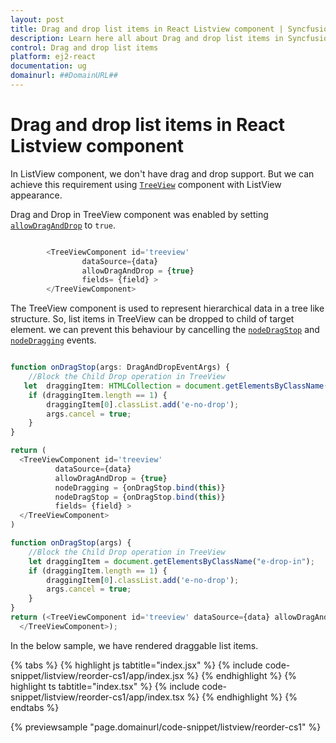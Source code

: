 ```yaml
---
layout: post
title: Drag and drop list items in React Listview component | Syncfusion
description: Learn here all about Drag and drop list items in Syncfusion React Listview component of Syncfusion Essential JS 2 and more.
control: Drag and drop list items 
platform: ej2-react
documentation: ug
domainurl: ##DomainURL##
---
```


# Drag and drop list items in React Listview component

In ListView component, we don't have drag and drop support. But we can achieve this requirement using [`TreeView`](https://ej2.syncfusion.com/react/documentation/treeview/getting-started/) component with ListView appearance.

Drag and Drop in TreeView component was enabled by setting [`allowDragAndDrop`](https://ej2.syncfusion.com/react/documentation/api/treeview/#allowdraganddrop) to `true`.

```ts

        <TreeViewComponent id='treeview'
                dataSource={data}
                allowDragAndDrop = {true}
                fields= {field} >
        </TreeViewComponent>

```

The TreeView component is used to represent hierarchical data in a tree like structure. So, list items in TreeView can be dropped to child of target element. we can prevent this behaviour by cancelling the [`nodeDragStop`](https://ej2.syncfusion.com/react/documentation/api/treeview/#nodedragstop) and [`nodeDragging`](https://ej2.syncfusion.com/react/documentation/api/treeview/#nodedragging) events.



```ts

function onDragStop(args: DragAndDropEventArgs) {
    //Block the Child Drop operation in TreeView
   let  draggingItem: HTMLCollection = document.getElementsByClassName("e-drop-in");
    if (draggingItem.length == 1) {
        draggingItem[0].classList.add('e-no-drop');
        args.cancel = true;
    }
}

return (
  <TreeViewComponent id='treeview'
          dataSource={data}
          allowDragAndDrop = {true}
          nodeDragging = {onDragStop.bind(this)}
          nodeDragStop = {onDragStop.bind(this)}
          fields= {field} >
  </TreeViewComponent>
)

```

```ts
function onDragStop(args) {
    //Block the Child Drop operation in TreeView
    let draggingItem = document.getElementsByClassName("e-drop-in");
    if (draggingItem.length == 1) {
        draggingItem[0].classList.add('e-no-drop');
        args.cancel = true;
    }
}
return (<TreeViewComponent id='treeview' dataSource={data} allowDragAndDrop={true} nodeDragging={onDragStop.bind(this)} nodeDragStop={onDragStop.bind(this)} fields={field}>
  </TreeViewComponent>);
```

In the below sample, we have rendered draggable list items.

{% tabs %}
{% highlight js tabtitle="index.jsx" %}
{% include code-snippet/listview/reorder-cs1/app/index.jsx %}
{% endhighlight %}
{% highlight ts tabtitle="index.tsx" %}
{% include code-snippet/listview/reorder-cs1/app/index.tsx %}
{% endhighlight %}
{% endtabs %}

 {% previewsample "page.domainurl/code-snippet/listview/reorder-cs1" %}